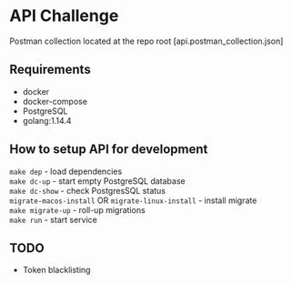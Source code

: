 # API Challenge

Postman collection located at the repo root [api.postman_collection.json]

## Requirements

- docker
- docker-compose
- PostgreSQL
- golang:1.14.4

## How to setup API for development

```make dep``` - load dependencies\
```make dc-up``` - start empty PostgreSQL database  
```make dc-show``` - check PostgresSQL status\
```migrate-macos-install``` OR ```migrate-linux-install``` - install migrate\
```make migrate-up``` - roll-up migrations  
```make run``` - start service

## TODO

- Token blacklisting
